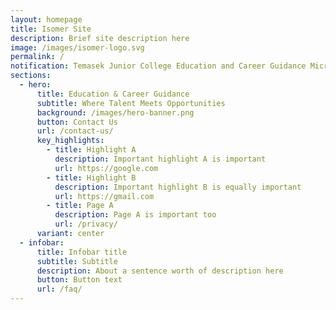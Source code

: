 ```yaml
---
layout: homepage
title: Isomer Site
description: Brief site description here
image: /images/isomer-logo.svg
permalink: /
notification: Temasek Junior College Education and Career Guidance Microsite
sections:
  - hero:
      title: Education & Career Guidance
      subtitle: Where Talent Meets Opportunities
      background: /images/hero-banner.png
      button: Contact Us
      url: /contact-us/
      key_highlights:
        - title: Highlight A
          description: Important highlight A is important
          url: https://google.com
        - title: Highlight B
          description: Important highlight B is equally important
          url: https://gmail.com
        - title: Page A
          description: Page A is important too
          url: /privacy/
      variant: center
  - infobar:
      title: Infobar title
      subtitle: Subtitle
      description: About a sentence worth of description here
      button: Button text
      url: /faq/
---
```

